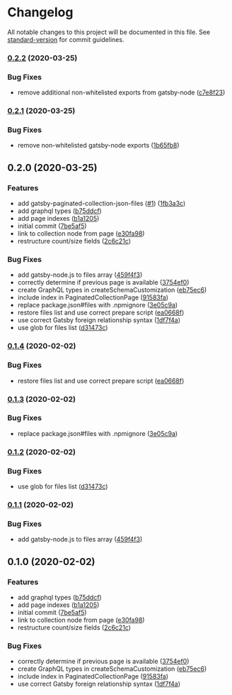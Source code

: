 # Changelog

All notable changes to this project will be documented in this file. See [standard-version](https://github.com/conventional-changelog/standard-version) for commit guidelines.

### [0.2.2](https://github.com/angeloashmore/gatsby-plugin-paginated-collection/compare/gatsby-plugin-paginated-collection@0.2.1...gatsby-plugin-paginated-collection@0.2.2) (2020-03-25)


### Bug Fixes

* remove additional non-whitelisted exports from gatsby-node ([c7e8f23](https://github.com/angeloashmore/gatsby-plugin-paginated-collection/commit/c7e8f2302f2c46219b52ec148f14e920ab767c2f))

### [0.2.1](https://github.com/angeloashmore/gatsby-plugin-paginated-collection/compare/gatsby-plugin-paginated-collection@0.2.0...gatsby-plugin-paginated-collection@0.2.1) (2020-03-25)


### Bug Fixes

* remove non-whitelisted gatsby-node exports ([1b65fb8](https://github.com/angeloashmore/gatsby-plugin-paginated-collection/commit/1b65fb8ef6573089af807b9b2b7cce761b53ff45))

## 0.2.0 (2020-03-25)


### Features

* add gatsby-paginated-collection-json-files ([#1](https://github.com/angeloashmore/gatsby-plugin-paginated-collection/issues/1)) ([1fb3a3c](https://github.com/angeloashmore/gatsby-plugin-paginated-collection/commit/1fb3a3c5227744fc5c795a8f0c84733d2b4f5ed7))
* add graphql types ([b75ddcf](https://github.com/angeloashmore/gatsby-plugin-paginated-collection/commit/b75ddcfe554b3fe3c903a325cb9e8482293b8a21))
* add page indexes ([b1a1205](https://github.com/angeloashmore/gatsby-plugin-paginated-collection/commit/b1a12051b1d7dcb0a70c75f5a02847cd3edebfe4))
* initial commit ([7be5af5](https://github.com/angeloashmore/gatsby-plugin-paginated-collection/commit/7be5af51a7623efb8ad30f0ee5aa767f63edd2fa))
* link to collection node from page ([e30fa98](https://github.com/angeloashmore/gatsby-plugin-paginated-collection/commit/e30fa98904560e0f4f39090edeb994e155f163e9))
* restructure count/size fields ([2c6c21c](https://github.com/angeloashmore/gatsby-plugin-paginated-collection/commit/2c6c21c64e028c3578eda3aa87c7117810040786))


### Bug Fixes

* add gatsby-node.js to files array ([459f4f3](https://github.com/angeloashmore/gatsby-plugin-paginated-collection/commit/459f4f38f55b28e460dae1e2db8079c7265c535a))
* correctly determine if previous page is available ([3754ef0](https://github.com/angeloashmore/gatsby-plugin-paginated-collection/commit/3754ef0a8420b3f7a2fd47247f0a921df9b047ec))
* create GraphQL types in createSchemaCustomization ([eb75ec6](https://github.com/angeloashmore/gatsby-plugin-paginated-collection/commit/eb75ec6335c723edc03cb75e7042515cab83e8db))
* include index in PaginatedCollectionPage ([91583fa](https://github.com/angeloashmore/gatsby-plugin-paginated-collection/commit/91583fa8a3f92afcc97e7abf8e56262d2076a3d9))
* replace package.json#files with .npmignore ([3e05c9a](https://github.com/angeloashmore/gatsby-plugin-paginated-collection/commit/3e05c9abf9315742b9c0cce058ad13230f78239b))
* restore files list and use correct prepare script ([ea0668f](https://github.com/angeloashmore/gatsby-plugin-paginated-collection/commit/ea0668f1abc6b60b3006db0150c3a8a14935ed98))
* use correct Gatsby foreign relationship syntax ([1df7f4a](https://github.com/angeloashmore/gatsby-plugin-paginated-collection/commit/1df7f4ac0e3f4a81eca6328a905b6edc227b1c7e))
* use glob for files list ([d31473c](https://github.com/angeloashmore/gatsby-plugin-paginated-collection/commit/d31473cfd403484e6d31a31f660c7f427b4023a8))

### [0.1.4](https://github.com/angeloashmore/gatsby-plugin-paginated-collection/compare/v0.1.3...v0.1.4) (2020-02-02)


### Bug Fixes

* restore files list and use correct prepare script ([ea0668f](https://github.com/angeloashmore/gatsby-plugin-paginated-collection/commit/ea0668f1abc6b60b3006db0150c3a8a14935ed98))

### [0.1.3](https://github.com/angeloashmore/gatsby-plugin-paginated-collection/compare/v0.1.2...v0.1.3) (2020-02-02)


### Bug Fixes

* replace package.json#files with .npmignore ([3e05c9a](https://github.com/angeloashmore/gatsby-plugin-paginated-collection/commit/3e05c9abf9315742b9c0cce058ad13230f78239b))

### [0.1.2](https://github.com/angeloashmore/gatsby-plugin-paginated-collection/compare/v0.1.1...v0.1.2) (2020-02-02)


### Bug Fixes

* use glob for files list ([d31473c](https://github.com/angeloashmore/gatsby-plugin-paginated-collection/commit/d31473cfd403484e6d31a31f660c7f427b4023a8))

### [0.1.1](https://github.com/angeloashmore/gatsby-plugin-paginated-collection/compare/v0.1.0...v0.1.1) (2020-02-02)


### Bug Fixes

* add gatsby-node.js to files array ([459f4f3](https://github.com/angeloashmore/gatsby-plugin-paginated-collection/commit/459f4f38f55b28e460dae1e2db8079c7265c535a))

## 0.1.0 (2020-02-02)


### Features

* add graphql types ([b75ddcf](https://github.com/angeloashmore/gatsby-plugin-paginated-collection/commit/b75ddcfe554b3fe3c903a325cb9e8482293b8a21))
* add page indexes ([b1a1205](https://github.com/angeloashmore/gatsby-plugin-paginated-collection/commit/b1a12051b1d7dcb0a70c75f5a02847cd3edebfe4))
* initial commit ([7be5af5](https://github.com/angeloashmore/gatsby-plugin-paginated-collection/commit/7be5af51a7623efb8ad30f0ee5aa767f63edd2fa))
* link to collection node from page ([e30fa98](https://github.com/angeloashmore/gatsby-plugin-paginated-collection/commit/e30fa98904560e0f4f39090edeb994e155f163e9))
* restructure count/size fields ([2c6c21c](https://github.com/angeloashmore/gatsby-plugin-paginated-collection/commit/2c6c21c64e028c3578eda3aa87c7117810040786))


### Bug Fixes

* correctly determine if previous page is available ([3754ef0](https://github.com/angeloashmore/gatsby-plugin-paginated-collection/commit/3754ef0a8420b3f7a2fd47247f0a921df9b047ec))
* create GraphQL types in createSchemaCustomization ([eb75ec6](https://github.com/angeloashmore/gatsby-plugin-paginated-collection/commit/eb75ec6335c723edc03cb75e7042515cab83e8db))
* include index in PaginatedCollectionPage ([91583fa](https://github.com/angeloashmore/gatsby-plugin-paginated-collection/commit/91583fa8a3f92afcc97e7abf8e56262d2076a3d9))
* use correct Gatsby foreign relationship syntax ([1df7f4a](https://github.com/angeloashmore/gatsby-plugin-paginated-collection/commit/1df7f4ac0e3f4a81eca6328a905b6edc227b1c7e))
